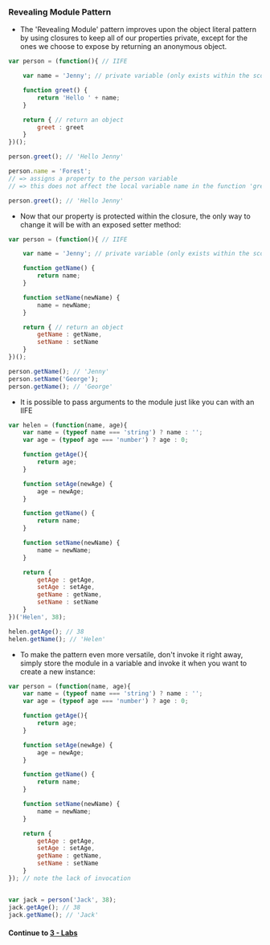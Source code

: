 ### Revealing Module Pattern
* The 'Revealing Module' pattern improves upon the object literal pattern by using closures to keep all of our properties private, except for the ones we choose to expose by returning an anonymous object.

```javascript
var person = (function(){ // IIFE

	var name = 'Jenny'; // private variable (only exists within the scope of this function, i.e. closure)

	function greet() {
		return 'Hello ' + name;
	}

	return { // return an object
		greet : greet 
	}
})();

person.greet(); // 'Hello Jenny'

person.name = 'Forest'; 
// => assigns a property to the person variable
// => this does not affect the local variable name in the function 'greet'

person.greet(); // 'Hello Jenny'
```
  
* Now that our property is protected within the closure, the only way to change it will be with an exposed setter method:
  
```javascript
var person = (function(){ // IIFE

	var name = 'Jenny'; // private variable (only exists within the scope of this function, i.e. closure)

	function getName() {
		return name;
	}

	function setName(newName) {
		name = newName;
	}

	return { // return an object
		getName : getName,
		setName : setName
	}
})();

person.getName(); // 'Jenny'
person.setName('George');
person.getName(); // 'George'
```
  
* It is possible to pass arguments to the module just like you can with an IIFE
  
```javascript
var helen = (function(name, age){
	var name = (typeof name === 'string') ? name : '';
	var age = (typeof age === 'number') ? age : 0;

	function getAge(){
		return age;
	}

	function setAge(newAge) {
		age = newAge;
	}

	function getName() {
		return name;
	}

	function setName(newName) {
		name = newName;
	}

	return {
		getAge : getAge,
		setAge : setAge,
		getName : getName,
		setName : setName
	}
})('Helen', 38);

helen.getAge(); // 38
helen.getName(); // 'Helen'
```
  
* To make the pattern even more versatile, don't invoke it right away, simply store the module in a variable and invoke it when you want to create a new instance:
  
```javascript
var person = (function(name, age){
	var name = (typeof name === 'string') ? name : '';
	var age = (typeof age === 'number') ? age : 0;

	function getAge(){
		return age;
	}

	function setAge(newAge) {
		age = newAge;
	}

	function getName() {
		return name;
	}

	function setName(newName) {
		name = newName;
	}

	return {
		getAge : getAge,
		setAge : setAge,
		getName : getName,
		setName : setName
	}
}); // note the lack of invocation


var jack = person('Jack', 38);
jack.getAge(); // 38
jack.getName(); // 'Jack'

```

#### Continue to [3 - Labs](3_Labs.md)